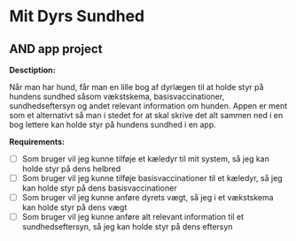 # Mit Dyrs Sundhed

## AND app project


**Desctiption:**

Når man har hund, får man en lille bog af dyrlægen til at holde styr på hundens sundhed såsom vækstskema, basisvaccinationer, sundhedseftersyn og andet relevant information om hunden. 
Appen er ment som et alternativt så man i stedet for at skal skrive det alt sammen ned i en bog lettere kan holde styr på hundens sundhed i en app. 



**Requirements:**
- [ ] Som bruger vil jeg kunne tilføje et kæledyr til mit system, så jeg kan holde styr på dens helbred
- [ ] Som bruger vil jeg kunne tilføje basisvaccinationer til et kæledyr, så jeg kan holde styr på dens basisvaccinationer
- [ ] Som bruger vil jeg kunne anføre dyrets vægt, så jeg i et vækstskema kan holde styr på dens vægt
- [ ] Som bruger vil jeg kunne anføre alt relevant information til et sundhedseftersyn, så jeg kan holde styr på dens eftersyn
